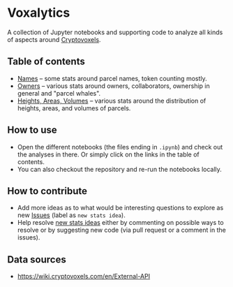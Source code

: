 # Voxalytics

A collection of Jupyter notebooks and supporting code to analyze all kinds of aspects around [Cryptovoxels](https://www.cryptovoxels.com/).

## Table of contents

* [Names](names.ipynb) – some stats around parcel names, token counting mostly.
* [Owners](owners.ipynb) – various stats around owners, collaborators, ownership in general and "parcel whales".
* [Heights, Areas, Volumes](heights_volumes.ipynb) – various stats around the distribution of heights, areas, and volumes of parcels.

## How to use

* Open the different notebooks (the files ending in `.ipynb`) and check out the analyses in there. Or simply click on the links in the table of contents.
* You can also checkout the repository and re-run the notebooks locally.

## How to contribute

* Add more ideas as to what would be interesting questions to explore as new [Issues](https://github.com/ymyke/voxalytics/issues) (label as `new stats idea`).
* Help resolve [new stats ideas](https://github.com/ymyke/voxalytics/issues?q=is%3Aissue+is%3Aopen+label%3A%22new+stats+idea%22) either by commenting on possible ways to resolve or by suggesting new code (via pull request or a comment in the issues).

## Data sources

* https://wiki.cryptovoxels.com/en/External-API
